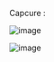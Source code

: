 

Capcure :

![image](https://github.com/user-attachments/assets/c79c32a9-d71b-4c86-a340-945cb504f55c)


![image](https://github.com/user-attachments/assets/655d03f2-3d4b-4c33-a952-6c8e4a890269)
